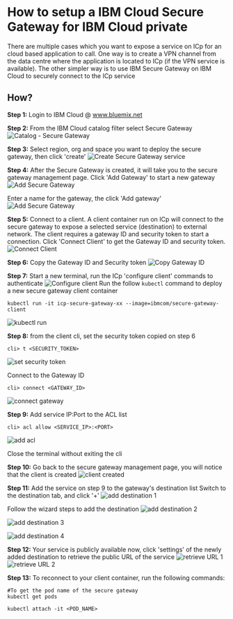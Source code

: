 # How to setup a IBM Cloud Secure Gateway for IBM Cloud private

There are multiple cases which you want to expose a service on ICp for an cloud based application to call. One way is to create a VPN channel from the data centre where the application is located to ICp (if the VPN service is available). The other simpler way is to use IBM Secure Gateway on IBM Cloud to securely connect to the ICp service

## How?

**Step 1:** Login to IBM Cloud @ www.bluemix.net

**Step 2:** From the IBM Cloud catalog filter select Secure Gateway
![Catalog - Secure Gateway](./images/ic-sg-create1.png)

**Step 3:** Select region, org and space you want to deploy the secure gateway, then click 'create'
![Create Secure Gateway service](./images/ic-sg-create2.png)

**Step 4:** After the Secure Gateway is created, it will take you to the secure gateway management page.
Click 'Add Gateway' to start a new gateway
![Add Secure Gateway](./images/ic-sg-create3.png)

Enter a name for the gateway, the click 'Add gateway'
![Add Secure Gateway](./images/ic-sg-create4.png)

**Step 5:** Connect to a client. A client container run on ICp will connect to the secure gateway to expose a selected service (destination) to external network. The client requires a gateway ID and security token to start a connection.
Click 'Connect Client' to get the Gateway ID and security token.
![Connect Client](./images/ic-sg-create5.png)

**Step 6:** Copy the Gateway ID and Security token
![Copy Gateway ID](./images/ic-sg-create6.png)

**Step 7:** Start a new terminal, run the ICp 'configure client' commands to authenticate
 ![Configure client](./images/ic-sg-create7a.png)
Run the follow `kubectl` command to deploy a new secure gateway client container
```
kubectl run -it icp-secure-gateway-xx --image=ibmcom/secure-gateway-client
```
![kubectl run](./images/ic-sg-create7_kubectl-run.png)

**Step 8:** from the client cli, set the security token copied on step 6
```
cli> t <SECURITY_TOKEN>
```
![set security token](./images/ic-sg-create8_settoken.png)

Connect to the Gateway ID
```
cli> connect <GATEWAY_ID>
```
![connect gateway](./images/ic-sg-create9_connect.png)

**Step 9:** Add service IP:Port to the ACL list
```
cli> acl allow <SERVICE_IP>:<PORT>
```
![add acl](./images/ic-sg-create10_acl.png)

Close the terminal without exiting the cli

**Step 10:** Go back to the secure gateway management page, you will notice that the client is created
![client created](./images/ic-sg-create11_clientcreated.png)

**Step 11:** Add the service on step 9 to the gateway's destination list
Switch to the destination tab, and click '+'
![add destination 1](./images/ic-sg-create12_adddest.png)

Follow the wizard steps to add the destination
![add destination 2](./images/ic-sg-create13.png)

![add destination 3](./images/ic-sg-create14.png)

![add destination 4](./images/ic-sg-create15.png)

**Step 12:** Your service is publicly available now, click 'settings' of the newly added destination to retrieve the public URL of the service
![retrieve URL 1](./images/ic-sg-create16.png)
![retrieve URL 2](./images/ic-sg-create17.png)

**Step 13:** To reconnect to your client container, run the following commands:
```
#To get the pod name of the secure gateway
kubectl get pods

kubectl attach -it <POD_NAME>
```
